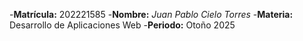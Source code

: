 -**Matrícula:** 202221585
-**Nombre:** *Juan Pablo Cielo Torres*
-**Materia:** Desarrollo de Aplicaciones Web
-**Periodo:** Otoño 2025
